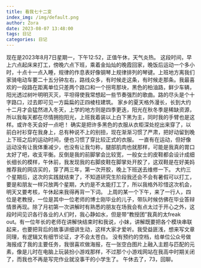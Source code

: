 ```yaml
---
title: 看我七十二变
index_img: /img/default.png
author: Zora
date: 2023-08-07 13:48:00
tags: 日记
categories: 日记
---
```



现在是2023年8月7日星期一，下午12:52，正值午休，天气炎热。
这段时间，早上六点起床来打工，傍晚六点下班，乘着金灿灿的晚霞回家，晚饭后运动一个多小时，十点十一点入睡，规律的作息表好像钢琴上规律排列的琴键。上班地方离我们家骑电动车要二十五分钟左右，路线众多，有时候走这条，有时候走那条。我最喜欢的一段路在距离单位只差两个路口和一个拐弯那块，黑色的柏油路，鲜少车辆，阳光透过树叶明明灭灭，平坦得使我常想起一些节奏强烈的歌曲。路的尽头是个十字路口，过去即可见一方扁扁的正四棱柱建筑。
家乡的夏天格外漫长，长到大约十二月才会猛然进入冬天，上学的地方则是四季更迭，阳光在秋冬季是稀缺资源，所以我每天都在尽情拥抱阳光，上班我着装以上白下黑为主，同时我的手臂也是这样。或许冬天会好一点吧！
确实是把许多黑色的衣服从衣柜深处挖出来穿了，以前白衬衫穿在我身上，总有种说不上的别扭，现在渐渐习惯了严肃，把好动留到晚上下班之后的运动时间，便也习惯了穿比较正式的衣服。
一直有在运动，但好像运动没有让我体重减少，也没有让我匀称，腿部肌肉也就那样，可能是我真的胃口太好了吧，收支平衡。反倒是我的前脚掌会比较宽，一般女士的皮鞋都会设计成细长细长的模样，午休前，我发现我的右脚皮鞋在脚掌处开胶了，这双鞋是在好美妈推荐我的网店买的，穿了两三年，第一次开胶，晚上下班送去维修一下。
大约三个星期后，这次的实践就结束了，不知道研究生阶段我还会不会有暑假可以打工，要是和朋友一样只放两个星期，大约是不太能打工了，所以我格外珍惜这次机会，明天又要考核，午休起来我得再背一下词。
上周的某一个下午，来了一行人，四位是老教授，一位是其中一位老师的博士刚毕业的儿子，带队时候仿佛在毕业答辩情景再现。除了月初第一次讲解时有熟悉的朋友在场我会有点太过于开心之外，这段时间见识各行各业的人们时，我心静如水，但是带“教授团”我真的太freak out。有一位年长的老师在讲解快结束时和我说，小妹，讲解既要把各个模块串联起来，也要把背后的故事讲细讲生动，这样大家才爱听。我受益匪浅，想来写文章同理，有逻辑又有细节论证，才不会太苍白。
没有预约的空档，给单位公众号做海报成了我的主要任务，我很喜欢做海报，在一张空白图片上融入主题与匹配的元素，像是儿时在电脑上玩装扮小游戏那样，不过那个小游戏网站在我高中时期关闭了，而我也不再是写完作业就没事干的小学生了。
午休去了，73，回聊。
